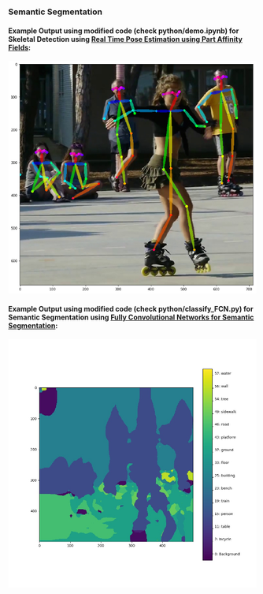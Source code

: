 ### Semantic Segmentation

#### Example Output using modified code (check python/demo.ipynb) for Skeletal Detection using [Real Time Pose Estimation using Part Affinity Fields](https://arxiv.org/abs/1611.08050):
![Skating](https://github.com/deshanadesai/semantic-segmentation/blob/master/python/we_did_it.png)


#### Example Output using modified code (check python/classify_FCN.py) for Semantic Segmentation using [Fully Convolutional Networks for Semantic Segmentation](https://people.eecs.berkeley.edu/~jonlong/long_shelhamer_fcn.pdf):
![segmented-output](https://github.com/deshanadesai/semantic-segmentation/blob/master/python/result.jpg)
